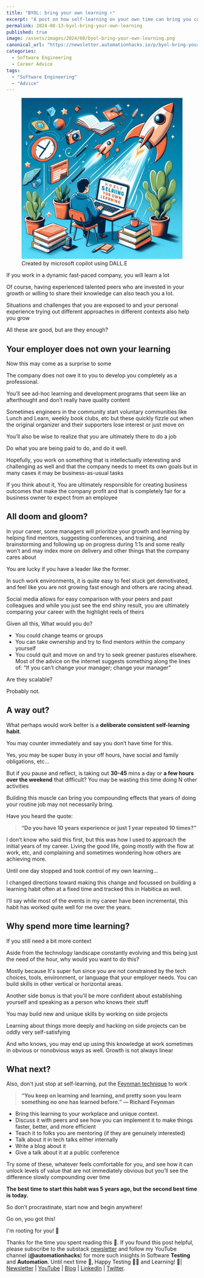 ```yaml
---
title: "BYOL: bring your own learning ⚡️"
excerpt: "A post on how self-learning on your own time can bring you compounding effects in your engineering career that your day job just might not!"
permalink: 2024-08-13-byol-bring-your-own-learning
published: true
image: /assets/images/2024/08/byol-bring-your-own-learning.png
canonical_url: "https://newsletter.automationhacks.io/p/byol-bring-your-own-learning"
categories:
  - Software Engineering
  - Career Advice
tags:
  - "Software Engineering"
  - "Advice"
---
```


<figure class="image">
    <img src="assets/images/2024/08/byol-bring-your-own-learning.png" alt="Image showing a man learning and rocket ships flying around him">
    <figcaption>Created by microsoft copilot using DALL.E</figcaption>
</figure>

If you work in a dynamic fast-paced company, you will learn a lot

Of course, having experienced talented peers who are invested in your growth or willing to share their knowledge can also teach you a lot.

Situations and challenges that you are exposed to and your personal experience trying out different approaches in different contexts also help you grow

All these are good, but are they enough?

## Your employer does not own your learning

Now this may come as a surprise to some

The company does not owe it to you to develop you completely as a professional.

You’ll see ad-hoc learning and development programs that seem like an afterthought and don’t really have quality content

Sometimes engineers in the community start voluntary communities like Lunch and Learn, weekly book clubs, etc but these quickly fizzle out when the original organizer and their supporters lose interest or just move on

You’ll also be wise to realize that you are ultimately there to do a job

Do what you are being paid to do, and do it well.

Hopefully, you work on something that is intellectually interesting and challenging as well and that the company needs to meet its own goals but in many cases it may be business-as-usual tasks

If you think about it, You are ultimately responsible for creating business outcomes that make the company profit and that is completely fair for a business owner to expect from an employee

## All doom and gloom?

In your career, some managers will prioritize your growth and learning by helping find mentors, suggesting conferences, and training, and brainstorming and following up on progress during 1:1s and some really won’t and may index more on delivery and other things that the company cares about

You are lucky if you have a leader like the former.

In such work environments, it is quite easy to feel stuck get demotivated, and feel like you are not growing fast enough and others are racing ahead.

Social media allows for easy comparison with your peers and past colleagues and while you just see the end shiny result, you are ultimately comparing your career with the highlight reels of theirs

Given all this, What would you do?

* You could change teams or groups
* You can take ownership and try to find mentors within the company yourself
* You could quit and move on and try to seek greener pastures elsewhere. Most of the advice on the internet suggests something along the lines of: “If you can’t change your manager; change your manager”

Are they scalable?

Probably not.

## A way out?

What perhaps would work better is a **deliberate consistent self-learning habit**.

You may counter immediately and say you don’t have time for this.

Yes, you may be super busy in your off hours, have social and family obligations, etc…

But if you pause and reflect, is taking out **30-45** mins a day or **a few hours over the weekend** that difficult? You may be wasting this time doing N other activities

Building this muscle can bring you compounding effects that years of doing your routine job may not necessarily bring.

Have you heard the quote:

> **“Do you have 10 years experience or just 1 year repeated 10 times?”**

I don’t know who said this first, but this was how I used to approach the initial years of my career. Living the good life, going mostly with the flow at work, etc, and complaining and sometimes wondering how others are achieving more.

Until one day stopped and took control of my own learning…

I changed directions toward making this change and focussed on building a learning habit often at a fixed time and tracked this in Habitica as well.

I’ll say while most of the events in my career have been incremental, this habit has worked quite well for me over the years.

## Why spend more time learning?

If you still need a bit more context

Aside from the technology landscape constantly evolving and this being just the need of the hour, why would you want to do this?

Mostly because It's super fun since you are not constrained by the tech choices, tools, environment, or language that your employer needs. You can build skills in other vertical or horizontal areas.

Another side bonus is that you'll be more confident about establishing yourself and speaking as a person who knows their stuff

You may build new and unique skills by working on side projects

Learning about things more deeply and hacking on side projects can be oddly very self-satisfying

And who knows, you may end up using this knowledge at work sometimes in obvious or nonobvious ways as well. Growth is not always linear

## What next?

Also, don't just stop at self-learning, put the [Feynman technique](https://fs.blog/feynman-technique/) to work

> **“You keep on learning and learning, and pretty soon you learn something no one has learned before.” ― Richard Feynman**

* Bring this learning to your workplace and unique context.
* Discuss it with peers and see how you can implement it to make things faster, better, and more efficient
* Teach it to folks you are mentoring (if they are genuinely interested)
* Talk about it in tech talks either internally
* Write a blog about it
* Give a talk about it at a public conference

Try some of these, whatever feels comfortable for you, and see how it can unlock levels of value that are not immediately obvious but you’ll see the difference slowly compounding over time

**The best time to start this habit was 5 years ago, but the second best time is today.**

So don’t procrastinate, start now and begin anywhere!

Go on, you got this!

I'm rooting for you! 🤝

Thanks for the time you spent reading this 🙌. If you found this post helpful, please subscribe to the substack [newsletter](https://newsletter.automationhacks.io/) and follow my YouTube channel (**@automationhacks**) for more such insights in Software **Testing** and **Automation**. Until next time 👋, Happy Testing 🕵🏻 and Learning! 🌱| [Newsletter](https://newsletter.automationhacks.io/) | [YouTube](https://www.youtube.com/@automationhacks) | [Blog](https://automationhacks.io/) | [LinkedIn](https://www.linkedin.com/in/automationhacks/) | [Twitter](https://twitter.com/automationhacks).
